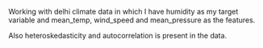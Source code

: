 Working with delhi climate data in which I have humidity as my target variable and mean_temp, wind_speed and mean_pressure as the features.

Also heteroskedasticity and autocorrelation is present in the data.
